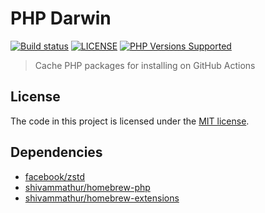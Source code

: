 # PHP Darwin

<a href="https://github.com/shivammathur/php-darwin" title="PHP Package Cache"><img alt="Build status" src="https://github.com/shivammathur/php-darwin/workflows/Cache%20PHP/badge.svg"></a>
<a href="https://github.com/shivammathur/php-darwin/blob/main/LICENSE" title="license"><img alt="LICENSE" src="https://img.shields.io/badge/license-MIT-428f7e.svg?logo=open%20source%20initiative&logoColor=white&labelColor=555555"></a>
<a href="https://github.com/shivammathur/php-darwin/tree/main/builds" title="builds"><img alt="PHP Versions Supported" src="https://img.shields.io/badge/php-5.6%20to%208.4-777bb3.svg?logo=php&logoColor=white&labelColor=555555"></a>

> Cache PHP packages for installing on GitHub Actions

## License

The code in this project is licensed under the [MIT license](LICENSE). 


## Dependencies

- [facebook/zstd](https://github.com/facebook/zstd "facebook/zstd")
- [shivammathur/homebrew-php](https://github.com/shivmmathur/homebrew-php "homebrew/php")
- [shivammathur/homebrew-extensions](https://github.com/shivmmathur/homebrew-extensions "homebrew/extensions")
